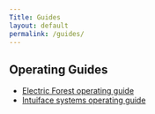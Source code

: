 ```yaml
---
Title: Guides
layout: default
permalink: /guides/
---
```


## Operating Guides

- [Electric Forest operating guide](electric-forest.md)
- [Intuiface systems operating guide](intuiface.md)
